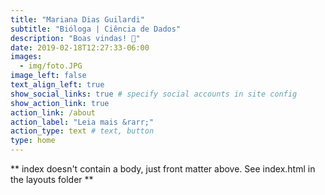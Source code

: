 ```yaml
---
title: "Mariana Dias Guilardi"
subtitle: "Bióloga | Ciência de Dados"
description: "Boas vindas! 👋"
date: 2019-02-18T12:27:33-06:00
images:
  - img/foto.JPG
image_left: false
text_align_left: true
show_social_links: true # specify social accounts in site config
show_action_link: true
action_link: /about
action_label: "Leia mais &rarr;"
action_type: text # text, button
type: home
---
```


** index doesn't contain a body, just front matter above.
See index.html in the layouts folder **

